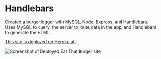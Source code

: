 # Handlebars  

Created a burger logger with MySQL, Node, Express, and  Handlebars.  
Uses MySQL to query, the server to route data in the app, and Handlebars to generate the HTML.  

[This site is deployed on Heroku at:](https://eat-that-burger-or-else.herokuapp.com/)

![Screenshot of Deployed Eat That Burger site](./assets/images/#)